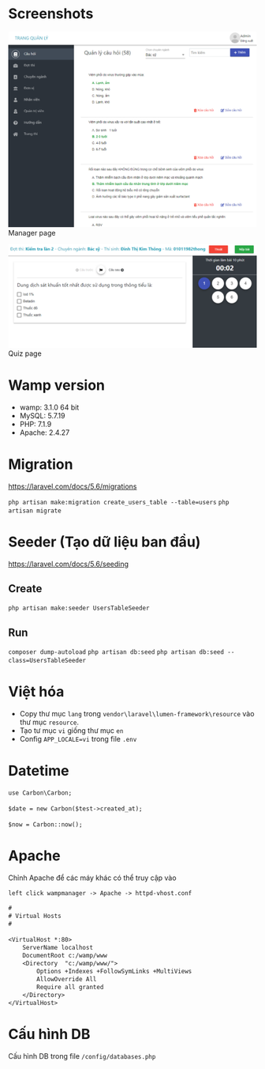 # Screenshots



![Mamager](img/manager.PNG)
Manager page

![Quiz](img/quiz.PNG)
Quiz page

# Wamp version
- wamp: 3.1.0 64 bit
- MySQL: 5.7.19
- PHP: 7.1.9
- Apache: 2.4.27

# Migration

https://laravel.com/docs/5.6/migrations

`php artisan make:migration create_users_table --table=users`
`php artisan migrate`

# Seeder (Tạo dữ liệu ban đầu)

https://laravel.com/docs/5.6/seeding

## Create
`php artisan make:seeder UsersTableSeeder`

## Run
`composer dump-autoload`
`php artisan db:seed`
`php artisan db:seed --class=UsersTableSeeder`

# Việt hóa
- Copy thư mục `lang` trong `vendor\laravel\lumen-framework\resource` vào thư mục `resource`.
- Tạo tư mục `vi` giống thư mục `en`
- Config `APP_LOCALE=vi` trong file `.env`

# Datetime

```
use Carbon\Carbon;

$date = new Carbon($test->created_at);

$now = Carbon::now();

```

# Apache

Chỉnh Apache để các máy khác có thể truy cập vào

```
left click wampmanager -> Apache -> httpd-vhost.conf
```

```
#
# Virtual Hosts
#

<VirtualHost *:80>
    ServerName localhost
    DocumentRoot c:/wamp/www
    <Directory  "c:/wamp/www/">
        Options +Indexes +FollowSymLinks +MultiViews
        AllowOverride All
        Require all granted
    </Directory>
</VirtualHost>
```

# Cấu hình DB

Cấu hình DB trong file `/config/databases.php`
